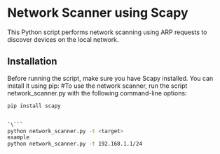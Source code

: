# Network Scanner using Scapy

This Python script performs network scanning using ARP requests to discover devices on the local network.

## Installation

Before running the script, make sure you have Scapy installed. You can install it using pip:
#To use the network scanner, run the script network_scanner.py with the following command-line options:

```bash
pip install scapy


`\```
python network_scanner.py -t <target>
example
python network_scanner.py -t 192.168.1.1/24
